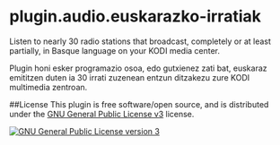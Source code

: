 # plugin.audio.euskarazko-irratiak

Listen to nearly 30 radio stations that broadcast, completely or at least partially, in Basque language on your KODI media center.

Plugin honi esker programazio osoa, edo gutxienez zati bat, euskaraz emititzen duten ia 30 irrati zuzenean entzun ditzakezu zure KODI multimedia zentroan.

##License
This plugin is free software/open source, and is distributed under the [GNU General Public License v3](http://www.gnu.org/licenses/gpl.html) license.

<a rel="license" href="http://www.gnu.org/licenses/gpl.html"><img alt="GNU General Public License version 3" style="border-width:0" src="http://www.gnu.org/graphics/gplv3-127x51.png" /></a>
